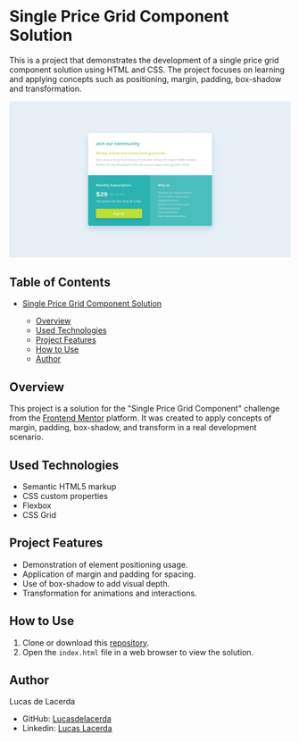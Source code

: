 # Single Price Grid Component Solution

This is a project that demonstrates the development of a single price grid component solution using HTML and CSS. The project focuses on learning and applying concepts such as positioning, margin, padding, box-shadow and transformation.

![Single Price Grid Component](./desktop-design.jpg)

## Table of Contents

- [Single Price Grid Component Solution](#single-price-grid-component-solution)
  
  - [Overview](#overview)
  - [Used Technologies](#used-technologies)
  - [Project Features](#project-features)
  - [How to Use](#how-to-use)
  - [Author](#author)

## Overview

This project is a solution for the "Single Price Grid Component" challenge from the [Frontend Mentor](https://www.frontendmentor.io/home) platform. It was created to apply concepts of margin, padding, box-shadow, and transform in a real development scenario.

## Used Technologies

- Semantic HTML5 markup
- CSS custom properties
- Flexbox
- CSS Grid

## Project Features

- Demonstration of element positioning usage.
- Application of margin and padding for spacing.
- Use of box-shadow to add visual depth.
- Transformation for animations and interactions.

## How to Use

1. Clone or download this [repository](https://github.com/Lucasdelacerda/pricegride).
2. Open the `index.html` file in a web browser to view the solution.

## Author

Lucas de Lacerda

- GitHub: [Lucasdelacerda](https://github.com/Lucasdelacerda)
- Linkedin: [Lucas Lacerda](https://www.linkedin.com/in/lucas-lacerda-066316186/)

